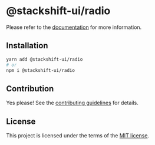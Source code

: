 # @stackshift-ui/radio

Please refer to the [documentation](https://stackshift-ui.webriq.com/docs/components/radio) for more information.

## Installation

```sh
yarn add @stackshift-ui/radio
# or
npm i @stackshift-ui/radio
```

## Contribution

Yes please! See the
[contributing guidelines](https://github.com/stackshift-ui/components/master/CONTRIBUTING.md)
for details.

## License

This project is licensed under the terms of the
[MIT license](https://github.com/stackshift-ui/components/master/LICENSE).
